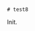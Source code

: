                                                                                                                                                                                                                                    # test8

Init.
